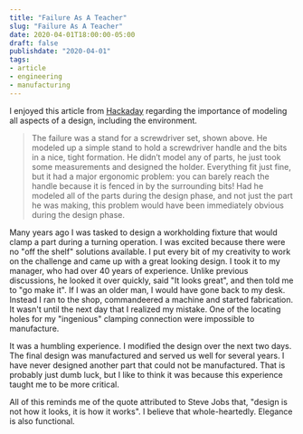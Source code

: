 ```yaml
---
title: "Failure As A Teacher"
slug: "Failure As A Teacher"
date: 2020-04-01T18:00:00-05:00
draft: false
publishdate: "2020-04-01"
tags:
- article
- engineering
- manufacturing
---
```


I enjoyed this article from [Hackaday][1] regarding the importance of modeling all aspects of a design, including the environment.

>The failure was a stand for a screwdriver set, shown above. He modeled up a simple stand to hold a screwdriver handle and the bits in a nice, tight formation. He didn’t model any of parts, he just took some measurements and designed the holder. Everything fit just fine, but it had a major ergonomic problem: you can barely reach the handle because it is fenced in by the surrounding bits! Had he modeled all of the parts during the design phase, and not just the part he was making, this problem would have been immediately obvious during the design phase.

Many years ago I was tasked to design a workholding fixture that would clamp a part during a turning operation. I was excited because there were no "off the shelf" solutions available. I put every bit of my creativity to work on the challenge and came up with a great looking design. I took it to my manager, who had over 40 years of experience. Unlike previous discussions, he looked it over quickly, said "It looks great", and then told me to "go make it". If I was an older man, I would have gone back to my desk. Instead I ran to the shop, commandeered a machine and started fabrication. It wasn't until the next day that I realized my mistake. One of the locating holes for my "ingenious" clamping connection were impossible to manufacture.

It was a humbling experience. I modified the design over the next two days. The final design was manufactured and served us well for several years. I have never designed another part that could not be manufactured. That is probably just dumb luck, but I like to think it was because this experience taught me to be more critical.

All of this reminds me of the quote attributed to Steve Jobs that, "design is not how it looks, it is how it works". I believe that whole-heartedly. Elegance is also functional.

[1]: https://hackaday.com/2020/03/31/fail-of-the-week-in-cad-remember-to-model-the-environment/
